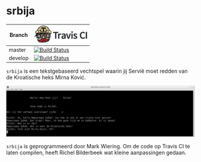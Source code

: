 # srbija

Branch|[![Travis CI logo](TravisCI.png)](https://travis-ci.org)
---|---
master|[![Build Status](https://travis-ci.org/richelbilderbeek/srbija.svg?branch=master)](https://travis-ci.org/richelbilderbeek/srbija)
develop|[![Build Status](https://travis-ci.org/richelbilderbeek/srbija.svg?branch=develop)](https://travis-ci.org/richelbilderbeek/srbija)

`srbija` is een tekstgebaseerd vechtspel waarin jij Servië moet redden van de Kroatische heks Mirna Ković.

![srbija screenshot](srbija.png)

`srbija` is geprogrammeerd door Mark Wiering. Om de code op Travis CI te laten compilen, heeft Richel Bilderbeek wat kleine aanpassingen gedaan.